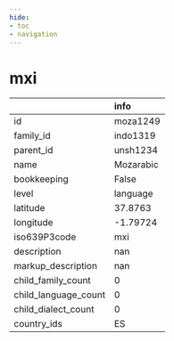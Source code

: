 ```yaml
---
hide:
- toc
- navigation
---
```

# mxi
|                      | info      |
|:---------------------|:----------|
| id                   | moza1249  |
| family_id            | indo1319  |
| parent_id            | unsh1234  |
| name                 | Mozarabic |
| bookkeeping          | False     |
| level                | language  |
| latitude             | 37.8763   |
| longitude            | -1.79724  |
| iso639P3code         | mxi       |
| description          | nan       |
| markup_description   | nan       |
| child_family_count   | 0         |
| child_language_count | 0         |
| child_dialect_count  | 0         |
| country_ids          | ES        |